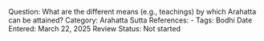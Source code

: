 Question: What are the different means (e.g., teachings) by which Arahatta can be attained?
Category: Arahatta
Sutta References: -
Tags: Bodhi
Date Entered: March 22, 2025
Review Status: Not started
